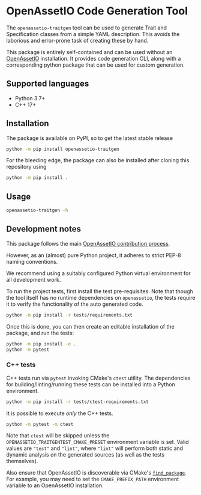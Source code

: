# OpenAssetIO Code Generation Tool

The `openassetio-traitgen` tool can be used to generate Trait and
Specification classes from a simple YAML description. This avoids
the laborious and error-prone task of creating these by hand.

This package is entirely self-contained and can be used without an
[OpenAssetIO](https://github.com/OpenAssetIO/OpenAssetIO)
installation. It provides code generation CLI, along with a
corresponding python package that can be used for custom generation.

## Supported languages

- Python 3.7+
- C++ 17+

## Installation

The package is available on PyPI, so to get the latest stable release
```bash
python -m pip install openassetio-traitgen
```

For the bleeding edge, the package can also be installed after cloning
this repository using

```bash
python -m pip install .
```

## Usage

```bash
openassetio-traitgen -h
```

## Development notes

This package follows the main
[OpenAssetIO contribution process](https://github.com/OpenAssetIO/OpenAssetIO/blob/main/contributing/PROCESS.md).

However, as an (almost) pure Python project, it adheres to strict PEP-8
naming conventions.

We recommend using a suitably configured Python virtual environment for
all development work.

To run the project tests, first install the test pre-requisites. Note
that though the tool itself has no runtime dependencies on
`openassetio`, the tests require it to verify the functionality of the
auto generated code.

```bash
python -m pip install -r tests/requirements.txt
```

Once this is done, you can then create an editable installation of the
package, and run the tests:

```bash
python -m pip install -e .
python -m pytest
```

### C++ tests

C++ tests run via `pytest` invoking CMake's `ctest` utility. The
dependencies for building/linting/running these tests can be installed
into a Python environment.

```bash
python -m pip install -r tests/ctest-requirements.txt
```

It is possible to execute _only_ the C++ tests.

```bash
python -m pytest -m ctest
```

Note that `ctest` will be skipped unless the
`OPENASSETIO_TRAITGENTEST_CMAKE_PRESET` environment variable is set.
Valid values are `"test"` and `"lint"`, where `"lint"` will perform both
static and dynamic analysis on the generated sources (as well as the
tests themselves).

Also ensure that OpenAssetIO is discoverable via CMake's
[`find_package`](https://cmake.org/cmake/help/v3.24/command/find_package.html).
For example, you may need to set the `CMAKE_PREFIX_PATH` environment
variable to an OpenAssetIO installation.

